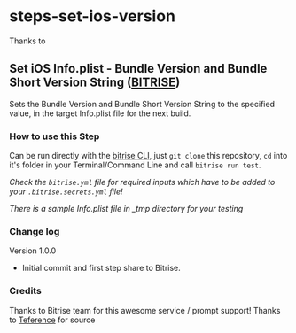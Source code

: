 # steps-set-ios-version
Thanks to 

## Set iOS Info.plist - Bundle Version and Bundle Short Version String ([BITRISE](https://www.bitrise.io))

Sets the Bundle Version and Bundle Short Version String to the specified value, in the target Info.plist file for the next build.

### How to use this Step

Can be run directly with the [bitrise CLI](https://github.com/bitrise-io/bitrise),
just `git clone` this repository, `cd` into it's folder in your Terminal/Command Line
and call `bitrise run test`.

*Check the `bitrise.yml` file for required inputs which have to be
added to your `.bitrise.secrets.yml` file!*

*There is a sample Info.plist file in _tmp directory for your testing*

### Change log

Version 1.0.0
* Initial commit and first step share to Bitrise.

### Credits

Thanks to Bitrise team for this awesome service / prompt support!
Thanks to [Teference](https://github.com/teference/steps-set-ios-bundle-identifier) for source
